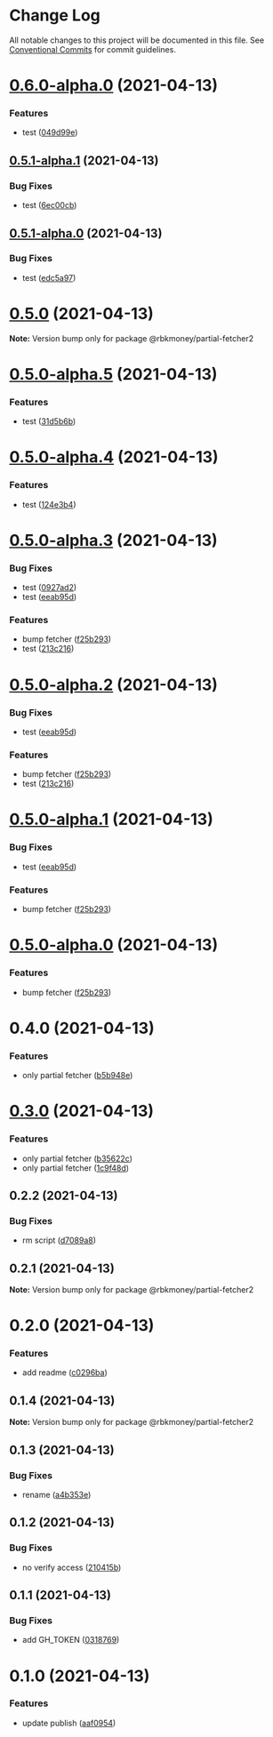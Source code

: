 # Change Log

All notable changes to this project will be documented in this file.
See [Conventional Commits](https://conventionalcommits.org) for commit guidelines.

# [0.6.0-alpha.0](https://github.com/rbkmoney/fe-core/compare/@rbkmoney/partial-fetcher2@0.5.1-alpha.1...@rbkmoney/partial-fetcher2@0.6.0-alpha.0) (2021-04-13)


### Features

* test ([049d99e](https://github.com/rbkmoney/fe-core/commit/049d99eaba77099f8b753fbd4e94fbb8dc2a92b7))





## [0.5.1-alpha.1](https://github.com/rbkmoney/fe-core/compare/@rbkmoney/partial-fetcher2@0.5.1-alpha.0...@rbkmoney/partial-fetcher2@0.5.1-alpha.1) (2021-04-13)


### Bug Fixes

* test ([6ec00cb](https://github.com/rbkmoney/fe-core/commit/6ec00cbe37039ba5f4e29179db1d71e87f3956dd))





## [0.5.1-alpha.0](https://github.com/rbkmoney/fe-core/compare/@rbkmoney/partial-fetcher2@0.5.0...@rbkmoney/partial-fetcher2@0.5.1-alpha.0) (2021-04-13)


### Bug Fixes

* test ([edc5a97](https://github.com/rbkmoney/fe-core/commit/edc5a97e093877d7abba29f406c2f3e95cd6b9d7))





# [0.5.0](https://github.com/rbkmoney/fe-core/compare/@rbkmoney/partial-fetcher2@0.5.0-alpha.5...@rbkmoney/partial-fetcher2@0.5.0) (2021-04-13)

**Note:** Version bump only for package @rbkmoney/partial-fetcher2





# [0.5.0-alpha.5](https://github.com/rbkmoney/fe-core/compare/@rbkmoney/partial-fetcher2@0.5.0-alpha.4...@rbkmoney/partial-fetcher2@0.5.0-alpha.5) (2021-04-13)


### Features

* test ([31d5b6b](https://github.com/rbkmoney/fe-core/commit/31d5b6be51c76083979f80a87b06661555dbe090))





# [0.5.0-alpha.4](https://github.com/rbkmoney/fe-core/compare/@rbkmoney/partial-fetcher2@0.5.0-alpha.3...@rbkmoney/partial-fetcher2@0.5.0-alpha.4) (2021-04-13)


### Features

* test ([124e3b4](https://github.com/rbkmoney/fe-core/commit/124e3b49d054d68abb8a9d7c1730e81843a046cf))





# [0.5.0-alpha.3](https://github.com/rbkmoney/fe-core/compare/@rbkmoney/partial-fetcher2@0.4.0...@rbkmoney/partial-fetcher2@0.5.0-alpha.3) (2021-04-13)


### Bug Fixes

* test ([0927ad2](https://github.com/rbkmoney/fe-core/commit/0927ad25d557cf5e4c3df7b1b69ca17d8944ffbc))
* test ([eeab95d](https://github.com/rbkmoney/fe-core/commit/eeab95d696b9c88072d167dcfd27a33c8a84f0c7))


### Features

* bump fetcher ([f25b293](https://github.com/rbkmoney/fe-core/commit/f25b29371ad87d2332e1c3bfad70449fd9fcffbb))
* test ([213c216](https://github.com/rbkmoney/fe-core/commit/213c216854fb798d6364f6eb23f6798050ba2d96))





# [0.5.0-alpha.2](https://github.com/rbkmoney/fe-core/compare/@rbkmoney/partial-fetcher2@0.4.0...@rbkmoney/partial-fetcher2@0.5.0-alpha.2) (2021-04-13)


### Bug Fixes

* test ([eeab95d](https://github.com/rbkmoney/fe-core/commit/eeab95d696b9c88072d167dcfd27a33c8a84f0c7))


### Features

* bump fetcher ([f25b293](https://github.com/rbkmoney/fe-core/commit/f25b29371ad87d2332e1c3bfad70449fd9fcffbb))
* test ([213c216](https://github.com/rbkmoney/fe-core/commit/213c216854fb798d6364f6eb23f6798050ba2d96))





# [0.5.0-alpha.1](https://github.com/rbkmoney/fe-core/compare/@rbkmoney/partial-fetcher2@0.4.0...@rbkmoney/partial-fetcher2@0.5.0-alpha.1) (2021-04-13)


### Bug Fixes

* test ([eeab95d](https://github.com/rbkmoney/fe-core/commit/eeab95d696b9c88072d167dcfd27a33c8a84f0c7))


### Features

* bump fetcher ([f25b293](https://github.com/rbkmoney/fe-core/commit/f25b29371ad87d2332e1c3bfad70449fd9fcffbb))





# [0.5.0-alpha.0](https://github.com/rbkmoney/fe-core/compare/@rbkmoney/partial-fetcher2@0.4.0...@rbkmoney/partial-fetcher2@0.5.0-alpha.0) (2021-04-13)


### Features

* bump fetcher ([f25b293](https://github.com/rbkmoney/fe-core/commit/f25b29371ad87d2332e1c3bfad70449fd9fcffbb))





# 0.4.0 (2021-04-13)


### Features

* only partial fetcher ([b5b948e](https://github.com/rbkmoney/fe-core/commit/b5b948e0f879d2d7ea922227c60f551717be63a7))





# [0.3.0](https://github.com/rbkmoney/fe-core/compare/@rbkmoney/partial-fetcher2@0.2.2...@rbkmoney/partial-fetcher2@0.3.0) (2021-04-13)


### Features

* only partial fetcher ([b35622c](https://github.com/rbkmoney/fe-core/commit/b35622cd176febf9854ce515f306e082a95acde5))
* only partial fetcher ([1c9f48d](https://github.com/rbkmoney/fe-core/commit/1c9f48defb05b3680dcc27b4e7a8ab891fe2753a))





## 0.2.2 (2021-04-13)


### Bug Fixes

* rm script ([d7089a8](https://github.com/rbkmoney/fe-core/commit/d7089a8cf2d5d2debf55cc3dea5b93c26c0979e9))





## 0.2.1 (2021-04-13)

**Note:** Version bump only for package @rbkmoney/partial-fetcher2





# 0.2.0 (2021-04-13)


### Features

* add readme ([c0296ba](https://github.com/rbkmoney/fe-core/commit/c0296ba2b7740394b0bad6c7527ee03317c66272))





## 0.1.4 (2021-04-13)

**Note:** Version bump only for package @rbkmoney/partial-fetcher2





## 0.1.3 (2021-04-13)


### Bug Fixes

* rename ([a4b353e](https://github.com/rbkmoney/fe-core/commit/a4b353e0a8fec15d3f98d3cd3e452000fc97335e))





## 0.1.2 (2021-04-13)


### Bug Fixes

* no verify access ([210415b](https://github.com/rbkmoney/fe-core/commit/210415b6ca43330d442074a16c8976ce0e6efa01))





## 0.1.1 (2021-04-13)


### Bug Fixes

* add GH_TOKEN ([0318769](https://github.com/rbkmoney/fe-core/commit/0318769f9e231f03e96827937c79bcb66e3e03ce))





# 0.1.0 (2021-04-13)


### Features

* update publish ([aaf0954](https://github.com/rbkmoney/fe-core/commit/aaf095428e7b3accfeb00bc890921d6507579342))
